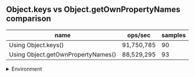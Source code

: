## Object.keys vs Object.getOwnPropertyNames comparison

|name|ops/sec|samples|
|-|-|-|
|Using Object.keys()|91,750,785|90|
|Using Object.getOwnPropertyNames()|88,529,295|93|


<details>
<summary>Environment</summary>

* __Machine:__ linux x64 | 4 vCPUs | 15.6GB Mem
* __Run:__ Tue Mar 12 2024 18:51:04 GMT+0000 (Coordinated Universal Time)
</details>

<!--
{"environment":{"platform":"linux","arch":"x64","cpus":4,"totalMemory":15.606487274169922},"benchmarks":[{"name":"Using Object.keys()","opsSec":91750784.8889546,"samples":5},{"name":"Using Object.getOwnPropertyNames()","opsSec":88529295.31470245,"samples":5}]}-->
